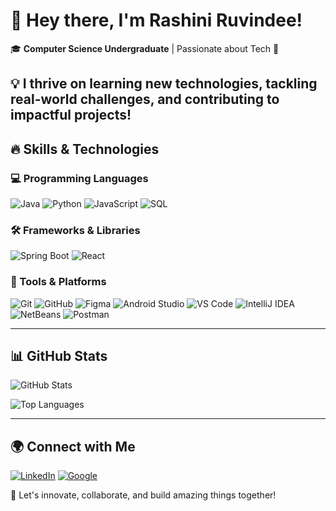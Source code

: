 # 👋 Hey there, I'm Rashini Ruvindee!

🎓 **Computer Science Undergraduate** | Passionate about Tech 🚀

💡 **I thrive on learning new technologies, tackling real-world challenges, and contributing to impactful projects!**
---
## 🔥 Skills & Technologies

### 💻 Programming Languages
![Java](https://img.shields.io/badge/Java-007396?style=flat&logo=java&logoColor=white)
![Python](https://img.shields.io/badge/Python-3776AB?style=flat&logo=python&logoColor=white)
![JavaScript](https://img.shields.io/badge/JavaScript-F7DF1E?style=flat&logo=javascript&logoColor=black)
![SQL](https://img.shields.io/badge/SQL-4479A1?style=flat&logo=mysql&logoColor=white)

### 🛠 Frameworks & Libraries
![Spring Boot](https://img.shields.io/badge/Spring%20Boot-6DB33F?style=flat&logo=springboot&logoColor=white)
![React](https://img.shields.io/badge/React-61DAFB?style=flat&logo=react&logoColor=black)

### 🔧 Tools & Platforms
![Git](https://img.shields.io/badge/Git-F05032?style=flat&logo=git&logoColor=white)
![GitHub](https://img.shields.io/badge/GitHub-181717?style=flat&logo=github&logoColor=white)
![Figma](https://img.shields.io/badge/Figma-F24E1E?style=flat&logo=figma&logoColor=white)
![Android Studio](https://img.shields.io/badge/Android%20Studio-3DDC84?style=flat&logo=android-studio&logoColor=white)
![VS Code](https://img.shields.io/badge/VS%20Code-007ACC?style=flat&logo=visual-studio-code&logoColor=white)
![IntelliJ IDEA](https://img.shields.io/badge/IntelliJ%20IDEA-000000?style=flat&logo=intellij-idea&logoColor=white)
![NetBeans](https://img.shields.io/badge/NetBeans-1B6AC6?style=flat&logo=apache-netbeans-ide&logoColor=white)
![Postman](https://img.shields.io/badge/Postman-FF6C37?style=flat&logo=postman&logoColor=white)

---
## 📊 GitHub Stats
![GitHub Stats](https://github-readme-stats.vercel.app/api?username=rashini1234&show_icons=true&theme=dark)

![Top Languages](https://github-readme-stats.vercel.app/api/top-langs/?username=rashini1234&layout=compact&theme=dark)

---
## 🌍 Connect with Me
[![LinkedIn](https://img.shields.io/badge/LinkedIn-0077B5?style=flat&logo=linkedin&logoColor=white)](https://linkedin.com/in/rashiniruvindee)
[![Google](https://img.shields.io/badge/Gmail-D14836?style=flat&logo=gmail&logoColor=white)](mailto:ruvindeerashini@gmail.com)

🚀 Let's innovate, collaborate, and build amazing things together!
